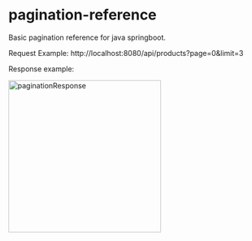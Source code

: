 # pagination-reference
Basic pagination reference for java springboot.

Request Example: http://localhost:8080/api/products?page=0&limit=3

Response example: 

<img width="300" alt="paginationResponse" src="https://i.ibb.co/qWqy1d4/Captura-de-Pantalla-2020-05-13-a-la-s-18-42-21.png">
